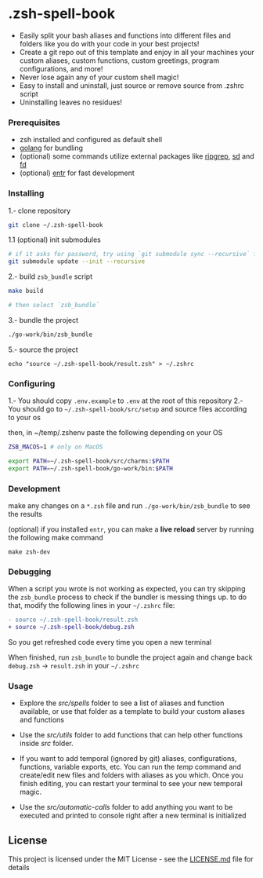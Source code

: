 # .zsh-spell-book

- Easily split your bash aliases and functions into different files and folders like you do with your code in your best projects!
- Create a git repo out of this template and enjoy in all your machines your custom aliases, custom functions, custom greetings, program configurations, and more!
- Never lose again any of your custom shell magic!
- Easy to install and uninstall, just source or remove source from .zshrc script
- Uninstalling leaves no residues!

### Prerequisites

- zsh installed and configured as default shell
- [golang](https://go.dev/dl/) for bundling
- (optional) some commands utilize external packages like [ripgrep](https://github.com/BurntSushi/ripgrep), [sd](https://github.com/chmln/sd) and [fd](https://github.com/sharkdp/fd)
- (optional) [entr](https://github.com/eradman/entr) for fast development

### Installing

1.- clone repository

```sh
git clone ~/.zsh-spell-book
```

1.1 (optional) init submodules
```sh
# if it asks for password, try using `git submodule sync --recursive` first
git submodule update --init --recursive
```

2.- build `zsb_bundle` script

```sh
make build

# then select `zsb_bundle`
```

3.- bundle the project

```sh
./go-work/bin/zsb_bundle
```

5.- source the project

```shell
echo "source ~/.zsh-spell-book/result.zsh" > ~/.zshrc
```

### Configuring

1.- You should copy `.env.example` to `.env` at the root of this repository
2.- You should go to `~/.zsh-spell-book/src/setup` and source files according to your os

then, in ~/temp/.zshenv paste the following depending on your OS

```zsh
ZSB_MACOS=1 # only on MacOS

export PATH=~/.zsh-spell-book/src/charms:$PATH
export PATH=~/.zsh-spell-book/go-work/bin:$PATH
```

### Development

make any changes on a `*.zsh` file and run `./go-work/bin/zsb_bundle` to see the results

(optional) if you installed `entr`, you can make a **live reload** server by running the following make command

``` ent
make zsh-dev
```

### Debugging

When a script you wrote is not working as expected, you can try skipping the `zsb_bundle` process to check if the bundler is messing things up.
to do that, modify the following lines in your `~/.zshrc` file:

```diff
- source ~/.zsh-spell-book/result.zsh
+ source ~/.zsh-spell-book/debug.zsh
```

So you get refreshed code every time you open a new terminal

When finished, run `zsb_bundle` to bundle the project again and change back `debug.zsh` -> `result.zsh` in your `~/.zshrc`

### Usage

- Explore the _src/spells_ folder to see a list of aliases and function available, or use that folder as a template to build your custom aliases and functions

- Use the _src/utils_ folder to add functions that can help other functions inside _src_ folder.

- If you want to add temporal (ignored by git) aliases, configurations, functions, variable exports, etc. You can run the _temp_ command and create/edit new files and folders with aliases as you which. Once you finish editing, you can restart your terminal to see your new temporal magic.

- Use the _src/automatic-calls_ folder to add anything you want to be executed and printed to console right after a new terminal is initialized

## License

This project is licensed under the MIT License - see the [LICENSE.md](LICENSE.md) file for details
